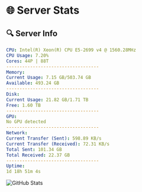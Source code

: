 # 🌐 Server Stats
## 🔍 Server Info
```yaml
CPU: Intel(R) Xeon(R) CPU E5-2699 v4 @ 1560.28MHz
CPU Usage: 7.20%
Cores: 44P | 88T
-----------------------------------
Memory:
Current Usage: 7.15 GB/503.74 GB
Available: 493.24 GB
-----------------------------------
Disk:
Current Usage: 21.82 GB/1.71 TB
Free: 1.60 TB
-----------------------------------
GPU:
No GPU detected
-----------------------------------
Network:
Current Transfer (Sent): 598.89 KB/s
Current Transfer (Received): 72.31 KB/s
Total Sent: 101.34 GB
Total Received: 22.37 GB
-----------------------------------
Uptime:
1d 18h 51m 4s
```
![GitHub Stats](https://img.shields.io/badge/Updated-2025-04-21_11:59:52-blue)